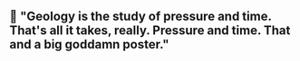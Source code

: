 ## 🔨 "Geology is the study of pressure and time. That's all it takes, really. Pressure and time. That and a big goddamn poster."

